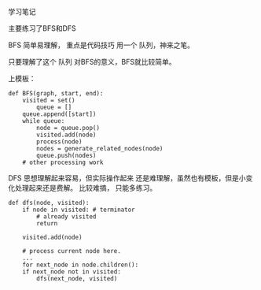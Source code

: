学习笔记

主要练习了BFS和DFS

BFS 简单易理解， 重点是代码技巧 用一个 队列，神来之笔。

只要理解了这个 队列 对BFS的意义，BFS就比较简单。

上模板：

    def BFS(graph, start, end):
        visited = set()
            queue = [] 
	    queue.append([start]) 
	    while queue: 
		    node = queue.pop() 
		    visited.add(node)
		    process(node) 
		    nodes = generate_related_nodes(node) 
		    queue.push(nodes)
	    # other processing work 

DFS 思想理解起来容易，但实际操作起来 还是难理解，虽然也有模板，但是小变化处理起来还是费解。
比较难搞， 只能多练习。

    def dfs(node, visited):
        if node in visited: # terminator
    	    # already visited 
    	    return 
    
	    visited.add(node) 

	    # process current node here. 
	    ...
	    for next_node in node.children(): 
		if next_node not in visited: 
		    dfs(next_node, visited)
